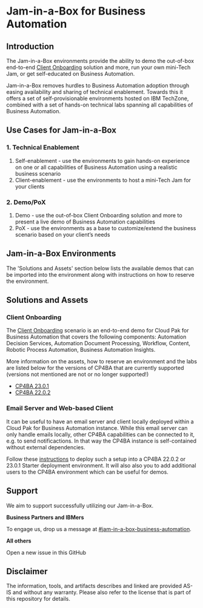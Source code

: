 # Jam-in-a-Box for Business Automation

## Introduction

The Jam-in-a-Box environments provide the ability to demo the out-of-box end-to-end [Client Onboarding](https://github.com/IBM/cp4ba-client-onboarding-scenario) solution and more, run your own mini-Tech Jam, or get self-educated on Business Automation.

Jam-in-a-Box removes hurdles to Business Automation adoption through easing availability and sharing of technical enablement. Towards this it offers a set of self-provisionable environments hosted on IBM TechZone, combined with a set of hands-on technical labs spanning all capabilities of Business Automation.

## Use Cases for Jam-in-a-Box

### 1. Technical Enablement

1. Self-enablement - use the environments to gain hands-on experience on one or all capabilities of Business Automation using a realistic business scenario
2. Client-enablement - use the environments to host a mini-Tech Jam for your clients

### 2. Demo/PoX

1. Demo - use the out-of-box Client Onboarding solution and more to present a live demo of Business Automation capabilities
2. PoX - use the environments as a base to customize/extend the business scenario based on your client’s needs

## Jam-in-a-Box Environments

The 'Solutions and Assets' section below lists the available demos that can be imported into the environment along with instructions on how to reserve the environment.

## Solutions and Assets

### Client Onboarding

The [Client Onboarding](https://github.com/IBM/cp4ba-client-onboarding-scenario) scenario is an end-to-end demo for Cloud Pak for Business Automation that covers the following components: Automation Decision Services, Automation Document Processing, Workflow, Content, Robotic Process Automation, Business Automation Insights.

More information on the assets, how to reserve an environment and the labs are listed below for the versions of CP4BA that are currently supported (versions not mentioned are not or no longer supported!)

- [CP4BA 23.0.1](https://github.com/IBM/cp4ba-jam-in-a-box/tree/main/Solutions/Client%20Onboarding/README.md)
- [CP4BA 22.0.2](https://github.com/IBM/cp4ba-jam-in-a-box/tree/main/Solutions/Client%20Onboarding/README_2202.md)

### Email Server and Web-based Client

It can be useful to have an email server and client locally deployed within a Cloud Pak for Business Automation instance. While this email server can only handle emails  locally, other CP4BA capabilities can be connected to it, e.g. to send notificactions. In that way the CP4BA instance is self-contained without external dependencies.

Follow these [instructions](https://github.com/IBM/cp4ba-client-onboarding-scenario/blob/main/DeployingEmailServerClient.md) to deploy such a setup into a CP4BA 22.0.2 or 23.0.1 Starter deployment environment. It will also also you to add additional users to the CP4BA environment which can be useful for demos.


## Support

We aim to support successfully utilizing our Jam-in-a-Box.

**Business Partners and IBMers**

To engage us, drop us a message at [#jam-in-a-box-business-automation](https://ibm-cloudpak-partners.slack.com/archives/C04SMFNLA3T).

**All others**

Open a new issue in this GitHub

## Disclaimer

The information, tools, and artifacts describes and linked are provided AS-IS and without any warranty. Please also refer to the license that is part of this repository for details.
